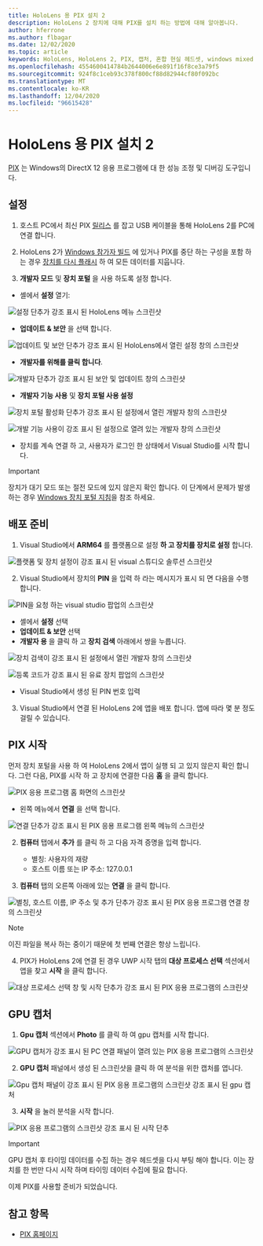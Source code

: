```yaml
---
title: HoloLens 용 PIX 설치 2
description: HoloLens 2 장치에 대해 PIX를 설치 하는 방법에 대해 알아봅니다.
author: hferrone
ms.author: flbagar
ms.date: 12/02/2020
ms.topic: article
keywords: HoloLens, HoloLens 2, PIX, 캡처, 혼합 현실 헤드셋, windows mixed reality 헤드셋, 가상 현실 헤드셋
ms.openlocfilehash: 4554600414784b2644006e6e891f16f8ce3a79f5
ms.sourcegitcommit: 924f8c1ceb93c378f800cf88d82944cf80f092bc
ms.translationtype: MT
ms.contentlocale: ko-KR
ms.lasthandoff: 12/04/2020
ms.locfileid: "96615428"
---
```

# <a name="installing-pix-for-hololens-2"></a>HoloLens 용 PIX 설치 2

[PIX](https://devblogs.microsoft.com/pix) 는 Windows의 DirectX 12 응용 프로그램에 대 한 성능 조정 및 디버깅 도구입니다. 

## <a name="setup"></a>설정

1. 호스트 PC에서 최신 PIX [릴리스]( https://devblogs.microsoft.com/pix/download) 를 잡고 USB 케이블을 통해 HoloLens 2를 PC에 연결 합니다.

2. HoloLens 2가 [Windows 참가자 빌드](https://insider.windows.com) 에 있거나 PIX를 중단 하는 구성을 포함 하는 경우  [장치를 다시 플래시](https://docs.microsoft.com/hololens/hololens-recovery) 하 여 모든 데이터를 지웁니다.

3. **개발자 모드** 및 **장치 포털** 을 사용 하도록 설정 합니다.

* 셸에서 **설정** 열기:

![설정 단추가 강조 표시 된 HoloLens 메뉴 스크린샷](images/pix-img-01.jpg)

* **업데이트 & 보안** 을 선택 합니다.

![업데이트 및 보안 단추가 강조 표시 된 HoloLens에서 열린 설정 창의 스크린샷](images/pix-img-02.jpg)

* **개발자를 위해를 클릭 합니다**.

![개발자 단추가 강조 표시 된 보안 및 업데이트 창의 스크린샷](images/pix-img-03.jpg)

* **개발자 기능 사용** 및 **장치 포털 사용 설정**

![장치 포털 활성화 단추가 강조 표시 된 설정에서 열린 개발자 창의 스크린샷](images/pix-img-04.jpg)

![개발 기능 사용이 강조 표시 된 설정으로 열려 있는 개발자 창의 스크린샷](images/pix-img-05.jpg)

* 장치를 계속 연결 하 고, 사용자가 로그인 한 상태에서 Visual Studio를 시작 합니다.

> [!IMPORTANT]
> 장치가 대기 모드 또는 절전 모드에 있지 않은지 확인 합니다. 이 단계에서 문제가 발생 하는 경우 [Windows 장치 포털 지침](https://docs.microsoft.com/windows/mixed-reality/develop/platform-capabilities-and-apis/using-the-windows-device-portal)을 참조 하세요.

## <a name="preparing-for-deployment"></a>배포 준비

1. Visual Studio에서 **ARM64** 를 플랫폼으로 설정 **하 고 장치를 장치로 설정** 합니다.

![플랫폼 및 장치 설정이 강조 표시 된 visual 스튜디오 솔루션 스크린샷](images/pix-img-06.png)

2. Visual Studio에서 장치의 **PIN** 을 입력 하 라는 메시지가 표시 되 면 다음을 수행 합니다.

![PIN을 요청 하는 visual studio 팝업의 스크린샷](images/pix-img-07.png)

* 셸에서 **설정** 선택
* **업데이트 & 보안** 선택
* **개발자 용** 을 클릭 하 고 **장치 검색** 아래에서 쌍을 누릅니다. 

![장치 검색이 강조 표시 된 설정에서 열린 개발자 창의 스크린샷](images/pix-img-08.jpg)

![등록 코드가 강조 표시 된 유료 장치 팝업의 스크린샷](images/pix-img-09.jpg)

* Visual Studio에서 생성 된 PIN 번호 입력

3. Visual Studio에서 연결 된 HoloLens 2에 앱을 배포 합니다. 앱에 따라 몇 분 정도 걸릴 수 있습니다.

## <a name="launching-pix"></a>PIX 시작

먼저 장치 포털을 사용 하 여 HoloLens 2에서 앱이 실행 되 고 있지 않은지 확인 합니다. 그런 다음, PIX를 시작 하 고 장치에 연결한 다음 **홈** 을 클릭 합니다.

![PIX 응용 프로그램 홈 화면의 스크린샷](images/pix-img-10.png)

* 왼쪽 메뉴에서 **연결** 을 선택 합니다.

![연결 단추가 강조 표시 된 PIX 응용 프로그램 왼쪽 메뉴의 스크린샷](images/pix-img-11.png)

2. **컴퓨터** 탭에서 **추가** 를 클릭 하 고 다음 자격 증명을 입력 합니다.
    * 별칭: 사용자의 재량
    * 호스트 이름 또는 IP 주소: 127.0.0.1

3. **컴퓨터** 탭의 오른쪽 아래에 있는 **연결** 을 클릭 합니다.

![별칭, 호스트 이름, IP 주소 및 추가 단추가 강조 표시 된 PIX 응용 프로그램 연결 창의 스크린샷](images/pix-img-12.png)

> [!NOTE]
> 이진 파일을 복사 하는 중이기 때문에 첫 번째 연결은 항상 느립니다.

4. PIX가 HoloLens 2에 연결 된 경우 UWP 시작 탭의 **대상 프로세스 선택** 섹션에서 앱을 찾고 **시작** 을 클릭 합니다.

![대상 프로세스 선택 창 및 시작 단추가 강조 표시 된 PIX 응용 프로그램의 스크린샷](images/pix-img-13.png)

## <a name="gpu-captured"></a>GPU 캡처

1. **Gpu 캡처** 섹션에서 **Photo** 를 클릭 하 여 gpu 캡처를 시작 합니다.

![GPU 캡처가 강조 표시 된 PC 연결 패널이 열려 있는 PIX 응용 프로그램의 스크린샷](images/pix-img-14.png)

2. **GPU 캡처** 패널에서 생성 된 스크린샷을 클릭 하 여 분석을 위한 캡처를 엽니다.

![Gpu 캡처 패널이 강조 표시 된 PIX 응용 프로그램의 스크린샷 강조 표시 된 gpu 캡처](images/pix-img-15.png)

3. **시작** 을 눌러 분석을 시작 합니다.

![PIX 응용 프로그램의 스크린샷 강조 표시 된 시작 단추](images/pix-img-16.png)

> [!IMPORTANT]
> GPU 캡처 후 타이밍 데이터를 수집 하는 경우 헤드셋을 다시 부팅 해야 합니다. 이는 장치를 한 번만 다시 시작 하며 타이밍 데이터 수집에 필요 합니다.

이제 PIX를 사용할 준비가 되었습니다.

## <a name="see-also"></a>참고 항목
* [PIX 홈페이지](https://devblogs.microsoft.com/pix)